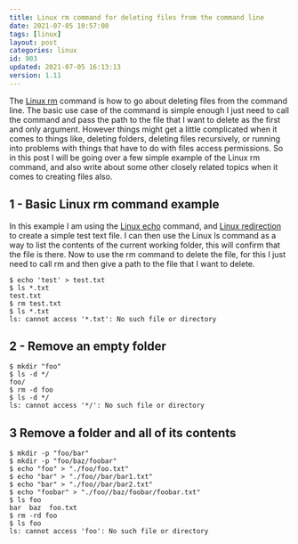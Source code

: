 ```yaml
---
title: Linux rm command for deleting files from the command line
date: 2021-07-05 10:57:00
tags: [linux]
layout: post
categories: linux
id: 903
updated: 2021-07-05 16:13:13
version: 1.11
---
```


The [Linux rm](https://linux.die.net/man/1/rm) command is how to go about deleting files from the command line. The basic use case of the command is simple enough I just need to call the command and pass the path to the file that I want to delete as the first and only argument. However things might get a little complicated when it comes to things like, deleting folders, deleting files recursively, or running into problems with things that have to do with files access permissions. So in this post I will be going over a few simple example of the Linux rm command, and also write about some other closely related topics when it comes to creating files also.

<!-- more -->


## 1 - Basic Linux rm command example

In this example I am using the [Linux echo](/2019/08/15/linux-echo/) command, and [Linux redirection](/2020/10/02/linux-redirection/) to create a simple test text file. I can then use the Linux ls command as a way to list the contents of the current working folder, this will confirm that the file is there. Now to use the rm command to delete the file, for this I just need to call rm and then give a path to the file that I want to delete.

```
$ echo 'test' > test.txt
$ ls *.txt
test.txt
$ rm test.txt
$ ls *.txt
ls: cannot access '*.txt': No such file or directory
```

## 2 - Remove an empty folder

```
$ mkdir "foo"
$ ls -d */
foo/
$ rm -d foo
$ ls -d */
ls: cannot access '*/': No such file or directory
```

## 3 Remove a folder and all of its contents

```
$ mkdir -p "foo/bar"
$ mkdir -p "foo/baz/foobar"
$ echo "foo" > "./foo/foo.txt"
$ echo "bar" > "./foo//bar/bar1.txt"
$ echo "bar" > "./foo//bar/bar2.txt"
$ echo "foobar" > "./foo//baz/foobar/foobar.txt"
$ ls foo
bar  baz  foo.txt
$ rm -rd foo
$ ls foo
ls: cannot access 'foo': No such file or directory
```